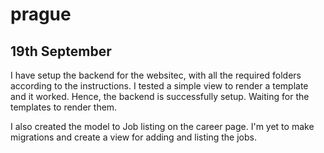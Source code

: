 # prague

## 19th September

I have setup the backend for the websitec, with all the required folders according to the instructions. I tested a simple view to render a template and it worked. Hence, the backend is successfully setup. Waiting for the templates to render them.

I also created the model to Job listing on the career page. I'm yet to make migrations and create a view for adding and listing the jobs.
